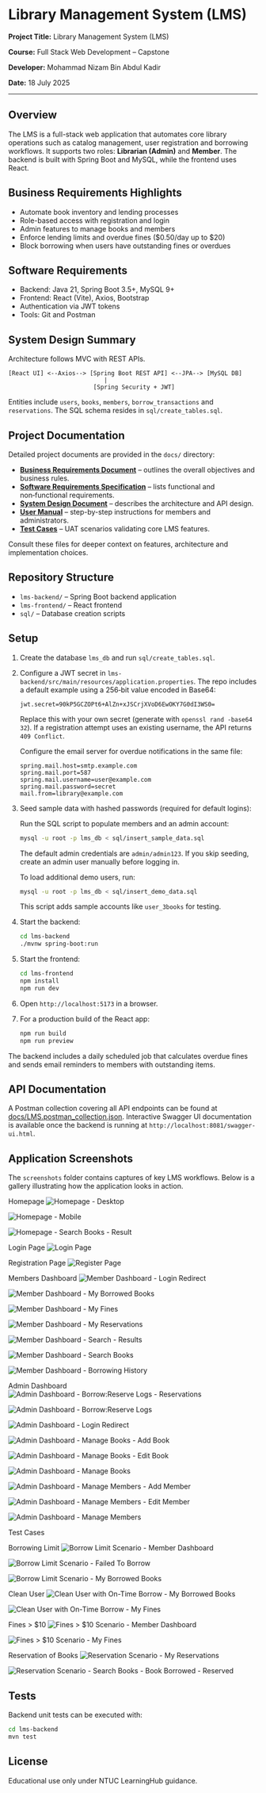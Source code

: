 # Library Management System (LMS)

**Project Title:** Library Management System (LMS)

**Course:** Full Stack Web Development – Capstone

**Developer:** Mohammad Nizam Bin Abdul Kadir

**Date:** 18 July 2025

---

## Overview
The LMS is a full-stack web application that automates core library operations such as catalog management, user registration and borrowing workflows. It supports two roles: **Librarian (Admin)** and **Member**. The backend is built with Spring Boot and MySQL, while the frontend uses React.

## Business Requirements Highlights
- Automate book inventory and lending processes
- Role-based access with registration and login
- Admin features to manage books and members
- Enforce lending limits and overdue fines ($0.50/day up to $20)
- Block borrowing when users have outstanding fines or overdues

## Software Requirements
- Backend: Java 21, Spring Boot 3.5+, MySQL 9+
- Frontend: React (Vite), Axios, Bootstrap
- Authentication via JWT tokens
- Tools: Git and Postman

## System Design Summary
Architecture follows MVC with REST APIs.

```
[React UI] <--Axios--> [Spring Boot REST API] <--JPA--> [MySQL DB]
                           |
                        [Spring Security + JWT]
```

Entities include `users`, `books`, `members`, `borrow_transactions` and `reservations`. The SQL schema resides in `sql/create_tables.sql`.

## Project Documentation
Detailed project documents are provided in the `docs/` directory:

- **[Business Requirements Document](docs/BRD.md)** – outlines the overall objectives and business rules.
- **[Software Requirements Specification](docs/SRS.md)** – lists functional and non‑functional requirements.
- **[System Design Document](docs/SDD.md)** – describes the architecture and API design.
- **[User Manual](docs/User_Manual.md)** – step-by-step instructions for members and administrators.
- **[Test Cases](docs/Test_Cases.md)** – UAT scenarios validating core LMS features.

Consult these files for deeper context on features, architecture and implementation choices.

## Repository Structure
- `lms-backend/` – Spring Boot backend application
- `lms-frontend/` – React frontend
- `sql/` – Database creation scripts

## Setup
1. Create the database `lms_db` and run `sql/create_tables.sql`.
2. Configure a JWT secret in `lms-backend/src/main/resources/application.properties`.
   The repo includes a default example using a 256‑bit value encoded in Base64:
   ```properties
   jwt.secret=90kP5GCZOPt6+AlZn+xJSCrjXVoD6EwOKY7G0dI3WS0=
   ```
   Replace this with your own secret (generate with `openssl rand -base64 32`).
   If a registration attempt uses an existing username, the API returns `409 Conflict`.
   
   Configure the email server for overdue notifications in the same file:
   ```properties
   spring.mail.host=smtp.example.com
   spring.mail.port=587
   spring.mail.username=user@example.com
   spring.mail.password=secret
   mail.from=library@example.com
   ```

3. Seed sample data with hashed passwords (required for default logins):

   Run the SQL script to populate members and an admin account:
   ```bash
   mysql -u root -p lms_db < sql/insert_sample_data.sql
   ```
   The default admin credentials are `admin/admin123`. If you skip seeding,
   create an admin user manually before logging in.

   To load additional demo users, run:
   ```bash
   mysql -u root -p lms_db < sql/insert_demo_data.sql
   ```
   This script adds sample accounts like `user_3books` for testing.
4. Start the backend:
   ```bash
   cd lms-backend
   ./mvnw spring-boot:run
   ```
5. Start the frontend:
   ```bash
   cd lms-frontend
   npm install
   npm run dev
   ```
6. Open `http://localhost:5173` in a browser.
7. For a production build of the React app:
   ```bash
   npm run build
   npm run preview
   ```

The backend includes a daily scheduled job that calculates overdue fines and
sends email reminders to members with outstanding items.

## API Documentation

A Postman collection covering all API endpoints can be found at
[docs/LMS.postman_collection.json](docs/LMS.postman_collection.json).
Interactive Swagger UI documentation is available once the backend is running at
`http://localhost:8081/swagger-ui.html`.

## Application Screenshots

The `screenshots` folder contains captures of key LMS workflows.
Below is a gallery illustrating how the application looks in action.

Homepage
![Homepage - Desktop](screenshots/Homepage%20-%20Desktop.png)

![Homepage - Mobile](screenshots/Homepage%20-%20Mobile.png)

![Homepage - Search Books - Result](screenshots/Homepage%20-%20Search%20Books%20-%20Result.png)

Login Page
![Login Page](screenshots/Login%20Page.png)

Registration Page
![Register Page](screenshots/Register%20Page.png)

Members Dashboard
![Member Dashboard - Login Redirect](screenshots/Member%20Dashboard%20-%20Login%20Redirect.png)

![Member Dashboard - My Borrowed Books](screenshots/Member%20Dashboard%20-%20My%20Borrowed%20Books.png)

![Member Dashboard - My Fines](screenshots/Member%20Dashboard%20-%20My%20Fines.png)

![Member Dashboard - My Reservations](screenshots/Member%20Dashboard%20-%20My%20Reservations.png)

![Member Dashboard - Search - Results](screenshots/Member%20Dashboard%20-%20Search%20-%20Results.png)

![Member Dashboard - Search Books](screenshots/Member%20Dashboard%20-%20Search%20Books.png)

![Member Dashboard - Borrowing History](screenshots/Member%20Dashboard%20-%20Borrowing%20History.png)

Admin Dashboard
![Admin Dashboard - Borrow:Reserve Logs - Reservations](screenshots/Admin%20Dashboard%20-%20Borrow%3AReserve%20Logs%20-%20Reservations.png)

![Admin Dashboard - Borrow:Reserve Logs](screenshots/Admin%20Dashboard%20-%20Borrow%3AReserve%20Logs.png)

![Admin Dashboard - Login Redirect](screenshots/Admin%20Dashboard%20-%20Login%20Redirect.png)

![Admin Dashboard - Manage Books - Add Book](screenshots/Admin%20Dashboard%20-%20Manage%20Books%20-%20Add%20Book.png)

![Admin Dashboard - Manage Books - Edit Book](screenshots/Admin%20Dashboard%20-%20Manage%20Books%20-%20Edit%20Book.png)

![Admin Dashboard - Manage Books](screenshots/Admin%20Dashboard%20-%20Manage%20Books.png)

![Admin Dashboard - Manage Members - Add Member](screenshots/Admin%20Dashboard%20-%20Manage%20Members%20-%20Add%20Member.png)

![Admin Dashboard - Manage Members - Edit Member](screenshots/Admin%20Dashboard%20-%20Manage%20Members%20-%20Edit%20Member.png)

![Admin Dashboard - Manage Members](screenshots/Admin%20Dashboard%20-%20Manage%20Members.png)

Test Cases

Borrowing Limit
![Borrow Limit Scenario - Member Dashboard](screenshots/%20Borrow%20Limit%20Scenario%20-%20Member%20Dashboard.png)

![Borrow Limit Scenario - Failed To Borrow](screenshots/Borrow%20Limit%20Scenario%20-%20Failed%20To%20Borrow.png)

![Borrow Limit Scenario - My Borrowed Books](screenshots/Borrow%20Limit%20Scenario%20-%20My%20Borrowed%20Books.png)

Clean User
![Clean User with On-Time Borrow - My Borrowed Books](screenshots/Clean%20User%20with%20On-Time%20Borrow%20-%20My%20Borrowed%20Books.png)

![Clean User with On-Time Borrow - My Fines](screenshots/Clean%20User%20with%20On-Time%20Borrow%20-%20My%20Fines.png)

Fines > $10
![Fines > $10 Scenario - Member Dashboard](screenshots/Fines%20%3E%20%2410%20Scenario%20-%20Member%20Dashboard.png)

![Fines > $10 Scenario - My Fines](screenshots/Fines%20%3E%20%2410%20Scenario%20-%20My%20Fines.png)

Reservation of Books
![Reservation Scenario - My Reservations](screenshots/Reservation%20Scenario%20-%20My%20Reservations.png)

![Reservation Scenario - Search Books - Book Borrowed - Reserved](screenshots/Reservation%20Scenario%20-%20Search%20Books%20-%20Book%20Borrowed%20-%20Reserved.png)

## Tests
Backend unit tests can be executed with:
```bash
cd lms-backend
mvn test
```

## License
Educational use only under NTUC LearningHub guidance.
